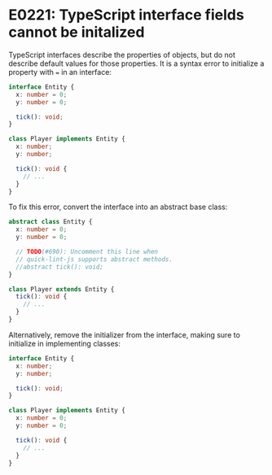 # E0221: TypeScript interface fields cannot be initalized

TypeScript interfaces describe the properties of objects, but do not describe
default values for those properties. It is a syntax error to initialize a
property with `=` in an interface:

```typescript
interface Entity {
  x: number = 0;
  y: number = 0;

  tick(): void;
}

class Player implements Entity {
  x: number;
  y: number;

  tick(): void {
    // ...
  }
}
```

To fix this error, convert the interface into an abstract base class:

```typescript
abstract class Entity {
  x: number = 0;
  y: number = 0;

  // TODO(#690): Uncomment this line when
  // quick-lint-js supports abstract methods.
  //abstract tick(): void;
}

class Player extends Entity {
  tick(): void {
    // ...
  }
}
```

Alternatively, remove the initializer from the interface, making sure to
initialize in implementing classes:

```typescript
interface Entity {
  x: number;
  y: number;

  tick(): void;
}

class Player implements Entity {
  x: number = 0;
  y: number = 0;

  tick(): void {
    // ...
  }
}
```
